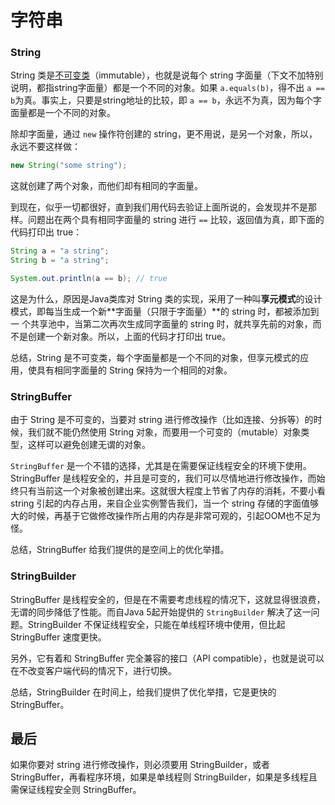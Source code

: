 # 字符串

### String

String 类是[不可变类](ImmutableClass.md)（immutable），也就是说每个 string 字面量（下文不加特别说明，都指string字面量）都是一个不同的对象。如果 `a.equals(b)`，得不出 `a == b`为真。事实上，只要是string地址的比较，即 `a == b`，永远不为真，因为每个字面量都是一个不同的对象。

除却字面量，通过 `new` 操作符创建的 string，更不用说，是另一个对象，所以，永远不要这样做：

```Java
new String("some string");
```

这就创建了两个对象，而他们却有相同的字面量。

到现在，似乎一切都很好，直到我们用代码去验证上面所说的，会发现并不是那样。问题出在两个具有相同字面量的 string 进行 `==` 比较，返回值为真，即下面的代码打印出 true：

```Java
String a = "a string";
String b = "a string";

System.out.println(a == b); // true
```

这是为什么，原因是Java类库对 String 类的实现，采用了一种叫**享元模式**的设计模式，即每当生成一个新**字面量（只限于字面量）**的 string 时，都被添加到一 个共享池中，当第二次再次生成同字面量的 string 时，就共享先前的对象，而不是创建一个新对象。所以，上面的代码才打印出 true。

总结，String 是不可变类，每个字面量都是一个不同的对象，但享元模式的应用，使具有相同字面量的 String 保持为一个相同的对象。

### StringBuffer

由于 String 是不可变的，当要对 string 进行修改操作（比如连接、分拆等）的时候，我们就不能仍然使用 String 对象，而要用一个可变的（mutable）对象类型，这样可以避免创建无谓的对象。

`StringBuffer` 是一个不错的选择，尤其是在需要保证线程安全的环境下使用。StringBuffer 是线程安全的，并且是可变的，我们可以尽情地进行修改操作，而始终只有当前这一个对象被创建出来。这就很大程度上节省了内存的消耗，不要小看 string 引起的内存占用，来自企业实例警告我们，当一个 string 存储的字面值够大的时候，再基于它做修改操作所占用的内存是非常可观的，引起OOM也不足为怪。

总结，StringBuffer 给我们提供的是空间上的优化举措。

### StringBuilder

StringBuffer 是线程安全的，但是在不需要考虑线程的情况下，这就显得很浪费，无谓的同步降低了性能。而自Java 5起开始提供的 `StringBuilder` 解决了这一问题。StringBuilder 不保证线程安全，只能在单线程环境中使用，但比起 StringBuffer 速度更快。

另外，它有着和 StringBuffer 完全兼容的接口（API compatible），也就是说可以在不改变客户端代码的情况下，进行切换。

总结，StringBuilder 在时间上，给我们提供了优化举措，它是更快的 StringBuffer。

## 最后

如果你要对 string 进行修改操作，则必须要用 StringBuilder，或者 StringBuffer，再看程序环境，如果是单线程则 StringBuilder，如果是多线程且需保证线程安全则 StringBuffer。
